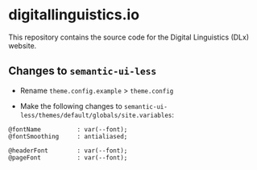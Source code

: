 # digitallinguistics.io

This repository contains the source code for the Digital Linguistics (DLx) website.

## Changes to `semantic-ui-less`

* Rename `theme.config.example` > `theme.config`

* Make the following changes to `semantic-ui-less/themes/default/globals/site.variables`:

```
@fontName          : var(--font);
@fontSmoothing     : antialiased;

@headerFont        : var(--font);
@pageFont          : var(--font);
```
